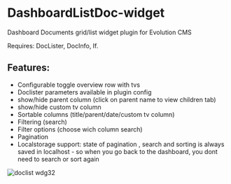 # DashboardListDoc-widget

Dashboard Documents grid/list widget plugin for Evolution CMS

Requires: DocLister, DocInfo, If.

## Features:
- Configurable toggle overview row with tvs
- Doclister parameters available in plugin config
- show/hide parent column (click on parent name to view children tab)
- show/hide custom tv column
- Sortable columns (title/parent/date/custom tv column)
- Filtering (search)
- Filter options (choose wich column search)
- Pagination
- Localstorage support: state of pagination , search and sorting is always saved in localhost - so when you go back to the dashboard, you dont need to search or sort again

![doclist wdg32](https://user-images.githubusercontent.com/7342798/33436948-c955ffcc-d5e6-11e7-917e-5cd1e37fcbc7.png)
